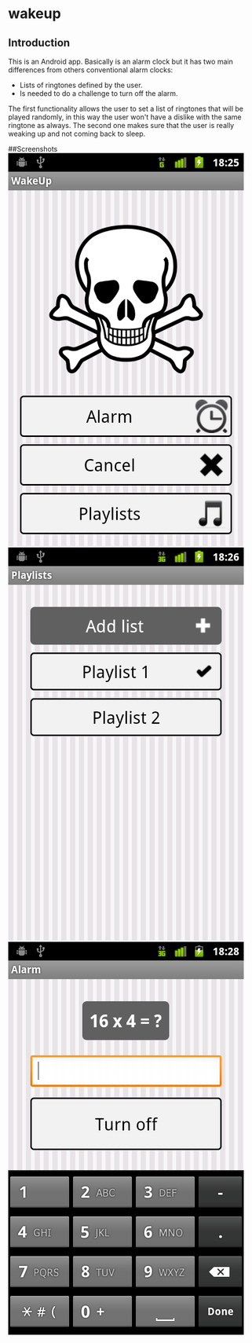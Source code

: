 wakeup
======
## Introduction
This is an Android app. Basically is an alarm clock but it has two main differences from others conventional alarm clocks:

*  Lists of ringtones defined by the user.
*  Is needed to do a challenge to turn off the alarm.

The first functionality allows the user to set a list of ringtones that will be played randomly, in this way the user won't have a dislike with the same ringtone as always. The second one makes sure that the user is really weaking up and not coming back to sleep.

##Screenshots
![Main Activity](screenshot1.png "Main Activity")   ![List Activity](screenshot2.png "List Activity")   ![Alarm Activity](screenshot3.png "Alarm Activity") 
